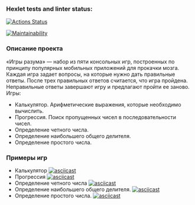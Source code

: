 ### Hexlet tests and linter status:
[![Actions Status](https://github.com/Bosqy/frontend-project-44/workflows/hexlet-check/badge.svg)](https://github.com/Bosqy/frontend-project-44/actions)


[![Maintainability](https://api.codeclimate.com/v1/badges/9ccb85c93ef05b193336/maintainability)](https://codeclimate.com/github/Bosqy/frontend-project-44/maintainability)

### Описание проекта
«Игры разума» — набор из пяти консольных игр, построенных по принципу популярных мобильных приложений для прокачки мозга. Каждая игра задает вопросы, на которые нужно дать правильные ответы. После трех правильных ответов считается, что игра пройдена. Неправильные ответы завершают игру и предлагают пройти ее заново. Игры:

* Калькулятор. Арифметические выражения, которые необходимо вычислить.
* Прогрессия. Поиск пропущенных чисел в последовательности чисел.
* Определение четного числа.
* Определение наибольшего общего делителя.
* Определение простого числа.

### Примеры игр
* Калькулятор
[![asciicast](https://asciinema.org/a/r4djMePrSV1Doe7iFgaT01yhI.svg)](https://asciinema.org/a/r4djMePrSV1Doe7iFgaT01yhI)
* Прогрессия
[![asciicast](https://asciinema.org/a/jsJVq3fk8Jj18em2sEKdvoFUS.svg)](https://asciinema.org/a/jsJVq3fk8Jj18em2sEKdvoFUS)
* Определение четного числа
[![asciicast](https://asciinema.org/a/GHeI0w4v0MUrrk4FwbvBZIYvR.svg)](https://asciinema.org/a/GHeI0w4v0MUrrk4FwbvBZIYvR)
* Определение наибольшего общего делителя.
[![asciicast](https://asciinema.org/a/D8U3XTnqasAOie4jpYdldCU2A.svg)](https://asciinema.org/a/D8U3XTnqasAOie4jpYdldCU2A)
* Определение простого числа.
[![asciicast](https://asciinema.org/a/oqFqUguzXU5WFFJolYqi2nOmN.svg)](https://asciinema.org/a/oqFqUguzXU5WFFJolYqi2nOmN)

